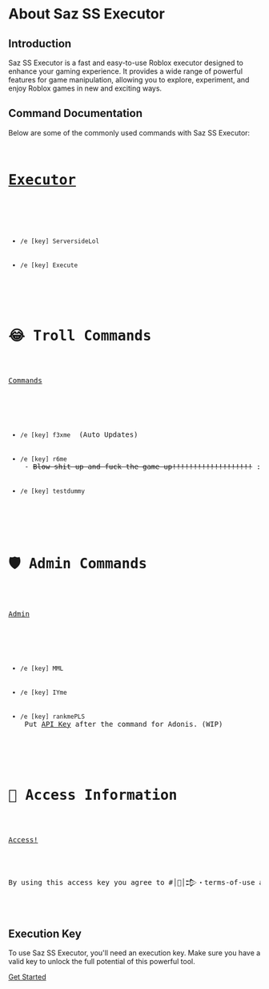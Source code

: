 <div class="container">
        <h1>About Saz SS Executor</h1>
        <div class="section">
            <h2>Introduction</h2>
            <p>Saz SS Executor is a fast and easy-to-use Roblox executor designed to enhance your gaming experience. It provides a wide range of powerful features for game manipulation, allowing you to explore, experiment, and enjoy Roblox games in new and exciting ways.</p>
        </div>
        <div class="section">
            <h2>Command Documentation</h2>
            <p>Below are some of the commonly used commands with Saz SS Executor:</p>
            <pre class="code">
    <h1><a href="https://github.com/Blood-Gang-Inc/sa-zserverside">Executor</a></h1>
    <ul>
        <li><code>/e [key] ServersideLol</code></li>
        <li><code>/e [key] Execute</code></li>
    </ul>
    <h1>😂 Troll Commands</h1>
    <p><a href="https://github.com/Blood-Gang-Inc/sa-zserverside">Commands</a></p>
    <ul>
        <li><code>/e [key] f3xme</code> <span> (Auto Updates)</span></li>
        <li><code>/e [key] r6me</code> - <del>Blow shit up and fuck the game up!!!!!!!!!!!!!!!!!!!</del> <span>:(</span></li>
        <li><code>/e [key] testdummy</code></li>
    </ul>
    <h1>🛡️ Admin Commands</h1>
    <p><a href="https://github.com/Blood-Gang-Inc/Admin">Admin</a></p>
    <ul>
        <li><code>/e [key] MML</code></li>
        <li><code>/e [key] IYme</code></li>
        <li><code>/e [key] rankmePLS</code> <span>Put <a href="https://github.com/Epix-Incorporated/Adonis/wiki">API Key</a> after the command for Adonis. (WIP)</span></li>
    </ul>
    <h1>🧾 Access Information</h1>
    <p><a href="https://github.com/Blood-Gang-Inc/sa-zserverside">Access!</a></p>
    <p>By using this access key you agree to #│📄│𒄠・terms-of-use and are accepting the punishments of using Saz.</p>
            </pre>
        </div>
        <div class="section">
            <h2>Execution Key</h2>
            <p>To use Saz SS Executor, you'll need an execution key. Make sure you have a valid key to unlock the full potential of this powerful tool.</p>
        </div>
        <div class="button-container">
            <a class="button" href="https://sazssexecutor.com">Get Started</a>
        </div>
    </div>
</body>
</html>
